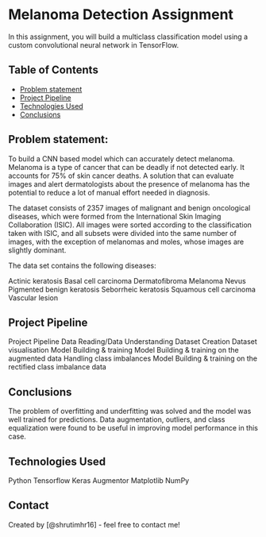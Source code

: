# Melanoma Detection Assignment
In this assignment, you will build a multiclass classification model using a custom convolutional neural network in TensorFlow. 



## Table of Contents
* [Problem statement](#general-information)
* [Project Pipeline](#general-information)
* [Technologies Used](#technologies-used)
* [Conclusions](#conclusions)


<!-- You can include any other section that is pertinent to your problem -->


## Problem statement:
 To build a CNN based model which can accurately detect melanoma. Melanoma is a type of cancer that can be deadly if not detected early. It accounts for 75% of skin cancer deaths. A solution that can evaluate images and alert dermatologists about the presence of melanoma has the potential to reduce a lot of manual effort needed in diagnosis.

The dataset consists of 2357 images of malignant and benign oncological diseases, which were formed from the International Skin Imaging Collaboration (ISIC). All images were sorted according to the classification taken with ISIC, and all subsets were divided into the same number of images, with the exception of melanomas and moles, whose images are slightly dominant.


The data set contains the following diseases:

Actinic keratosis
Basal cell carcinoma
Dermatofibroma
Melanoma
Nevus
Pigmented benign keratosis
Seborrheic keratosis
Squamous cell carcinoma
Vascular lesion
 

<!-- You don't have to answer all the questions - just the ones relevant to your project. -->

## Project Pipeline
Project Pipeline
Data Reading/Data Understanding
Dataset Creation
Dataset visualisation 
Model Building & training 
Model Building & training on the augmented data
Handling class imbalances
Model Building & training on the rectified class imbalance data

<!-- You don't have to answer all the questions - just the ones relevant to your project. -->

## Conclusions
The problem of overfitting and underfitting was solved and the model was well trained for predictions. Data augmentation, outliers, and class equalization were found to be useful in improving model performance in this case.

## Technologies Used
Python
Tensorflow
Keras
Augmentor
Matplotlib
NumPy

<!-- As the libraries versions keep on changing, it is recommended to mention the version of library used in this project -->


## Contact
Created by [@shrutimhr16] - feel free to contact me!


<!-- Optional -->
<!-- ## License -->
<!-- This project is open source and available under the [... License](). -->

<!-- You don't have to include all sections - just the one's relevant to your project -->